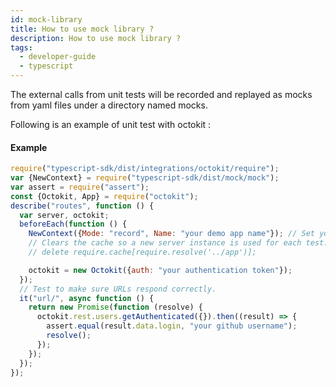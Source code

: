 ```yaml
---
id: mock-library
title: How to use mock library ?
description: How to use mock library ?
tags:
  - developer-guide
  - typescript
---
```


The external calls from unit tests will be recorded and replayed as mocks from yaml files under a directory named mocks.

Following is an example of unit test with octokit :

#### Example

```js
require("typescript-sdk/dist/integrations/octokit/require");
var {NewContext} = require("typescript-sdk/dist/mock/mock");
var assert = require("assert");
const {Octokit, App} = require("octokit");
describe("routes", function () {
  var server, octokit;
  beforeEach(function () {
    NewContext({Mode: "record", Name: "your demo app name"}); // Set your keploy mode and name here.
    // Clears the cache so a new server instance is used for each test.
    // delete require.cache[require.resolve('../app')];

    octokit = new Octokit({auth: "your authentication token"});
  });
  // Test to make sure URLs respond correctly.
  it("url/", async function () {
    return new Promise(function (resolve) {
      octokit.rest.users.getAuthenticated({}).then((result) => {
        assert.equal(result.data.login, "your github username");
        resolve();
      });
    });
  });
});
```
